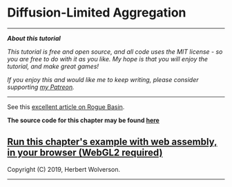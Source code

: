 # Diffusion-Limited Aggregation

---

***About this tutorial***

*This tutorial is free and open source, and all code uses the MIT license - so you are free to do with it as you like. My hope is that you will enjoy the tutorial, and make great games!*

*If you enjoy this and would like me to keep writing, please consider supporting [my Patreon](https://www.patreon.com/blackfuture).*

---

See this [excellent article on Rogue Basin](http://www.roguebasin.com/index.php?title=Diffusion-limited_aggregation).


**The source code for this chapter may be found [here](https://github.com/thebracket/rustrogueliketutorial/tree/master/chapter-30-dla)**


[Run this chapter's example with web assembly, in your browser (WebGL2 required)](http://bfnightly.bracketproductions.com/rustbook/wasm/chapter-30-dla/)
---

Copyright (C) 2019, Herbert Wolverson.

---